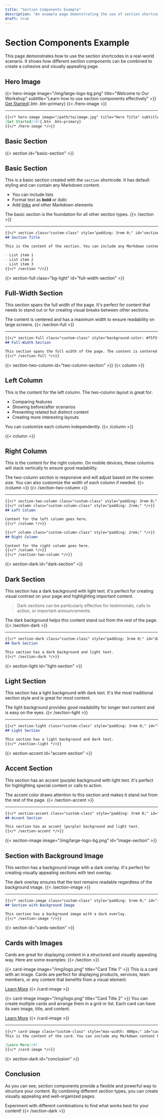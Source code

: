 ```yaml
---
title: "Section Components Example"
description: "An example page demonstrating the use of section shortcodes"
draft: true
---
```


# Section Components Example

This page demonstrates how to use the section shortcodes in a real-world scenario. It shows how different section components can be combined to create a cohesive and visually appealing page.

## Hero Image

{{< hero-image image="/img/large-logo-bg.png" title="Welcome to Our Workshop" subtitle="Learn how to use section components effectively" >}}
[Get Started](#basic-section){.btn .btn-primary}
{{< /hero-image >}}

<hr>

```markdown
{{</* hero-image image="/path/to/image.jpg" title="Hero Title" subtitle="Hero Subtitle" */>}}
[Get Started](#){.btn .btn-primary}
{{</* /hero-image */>}}
```

## Basic Section

{{< section id="basic-section" >}}
## Basic Section

This is a basic section created with the `section` shortcode. It has default styling and can contain any Markdown content.

- You can include lists
- Format text as **bold** or *italic*
- Add [links](#) and other Markdown elements

The basic section is the foundation for all other section types.
{{< /section >}}

<hr>

```markdown
{{</* section class="custom-class" style="padding: 3rem 0;" id="section-id" */>}}
## Section Title

This is the content of the section. You can include any Markdown content here.

- List item 1
- List item 2
- List item 3
{{</* /section */>}}
```

{{< section-full class="bg-light" id="full-width-section" >}}
## Full-Width Section

This section spans the full width of the page. It's perfect for content that needs to stand out or for creating visual breaks between other sections.

The content is centered and has a maximum width to ensure readability on large screens.
{{< /section-full >}}

<hr>

```markdown
{{</* section-full class="custom-class" style="background-color: #f5f5f5;" id="full-width-section" */>}}
## Full-Width Section

This section spans the full width of the page. The content is centered and has a maximum width.
{{</* /section-full */>}}
```

{{< section-two-column id="two-column-section" >}}
{{< column >}}
## Left Column

This is the content for the left column. The two-column layout is great for:

- Comparing features
- Showing before/after scenarios
- Presenting related but distinct content
- Creating more interesting layouts

You can customize each column independently.
{{< /column >}}

{{< column >}}
## Right Column

This is the content for the right column. On mobile devices, these columns will stack vertically to ensure good readability.

The two-column section is responsive and will adjust based on the screen size. You can also customize the width of each column if needed.
{{< /column >}}
{{< /section-two-column >}}

<hr>

```markdown
{{</* section-two-column class="custom-class" style="padding: 3rem 0;" id="two-column-section" */>}}
{{</* column class="custom-column-class" style="padding: 2rem;" */>}}
## Left Column

Content for the left column goes here.
{{</* /column */>}}

{{</* column class="custom-column-class" style="padding: 2rem;" */>}}
## Right Column

Content for the right column goes here.
{{</* /column */>}}
{{</* /section-two-column */>}}
```

{{< section-dark id="dark-section" >}}
## Dark Section

This section has a dark background with light text. It's perfect for creating visual contrast on your page and highlighting important content.

> Dark sections can be particularly effective for testimonials, calls to action, or important announcements.

The dark background helps this content stand out from the rest of the page.
{{< /section-dark >}}

<hr>

```markdown
{{</* section-dark class="custom-class" style="padding: 3rem 0;" id="dark-section" */>}}
## Dark Section

This section has a dark background and light text.
{{</* /section-dark */>}}
```

{{< section-light id="light-section" >}}
## Light Section

This section has a light background with dark text. It's the most traditional section style and is great for most content.

The light background provides good readability for longer text content and is easy on the eyes.
{{< /section-light >}}

<hr>

```markdown
{{</* section-light class="custom-class" style="padding: 3rem 0;" id="light-section" */>}}
## Light Section

This section has a light background and dark text.
{{</* /section-light */>}}
```

{{< section-accent id="accent-section" >}}
## Accent Section

This section has an accent (purple) background with light text. It's perfect for highlighting special content or calls to action.

The accent color draws attention to this section and makes it stand out from the rest of the page.
{{< /section-accent >}}

<hr>

```markdown
{{</* section-accent class="custom-class" style="padding: 3rem 0;" id="accent-section" */>}}
## Accent Section

This section has an accent (purple) background and light text.
{{</* /section-accent */>}}
```

{{< section-image image="/img/large-logo-bg.png" id="image-section" >}}
## Section with Background Image

This section has a background image with a dark overlay. It's perfect for creating visually appealing sections with text overlay.

The dark overlay ensures that the text remains readable regardless of the background image.
{{< /section-image >}}

<hr>

```markdown
{{</* section-image class="custom-class" style="padding: 5rem 0;" id="image-section" image="/path/to/image.jpg" */>}}
## Section with Background Image

This section has a background image with a dark overlay.
{{</* /section-image */>}}
```

{{< section id="cards-section" >}}
## Cards with Images

Cards are great for displaying content in a structured and visually appealing way. Here are some examples:
{{< /section >}}

{{< card-image image="/img/logo.png" title="Card Title 1" >}}
This is a card with an image. Cards are perfect for displaying products, services, team members, or any content that benefits from a visual element.

[Learn More](#)
{{< /card-image >}}

{{< card-image image="/img/logo.png" title="Card Title 2" >}}
You can create multiple cards and arrange them in a grid or list. Each card can have its own image, title, and content.

[Learn More](#)
{{< /card-image >}}

<hr>

```markdown
{{</* card-image class="custom-class" style="max-width: 400px;" id="card-id" image="/path/to/image.jpg" alt="Image description" title="Card Title" */>}}
This is the content of the card. You can include any Markdown content here.

[Learn More](#)
{{</* /card-image */>}}
```

{{< section-dark id="conclusion" >}}
## Conclusion

As you can see, section components provide a flexible and powerful way to structure your content. By combining different section types, you can create visually appealing and well-organized pages.

Experiment with different combinations to find what works best for your content!
{{< /section-dark >}}
